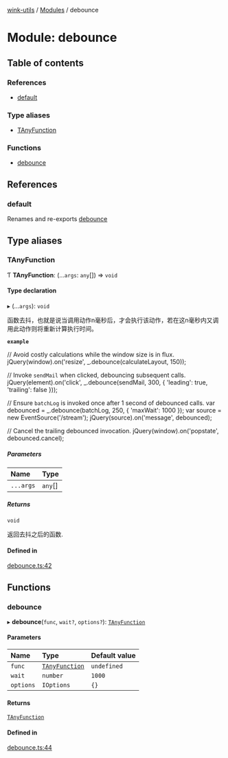 [wink-utils](../README.md) / [Modules](../modules.md) / debounce

# Module: debounce

## Table of contents

### References

- [default](debounce.md#default)

### Type aliases

- [TAnyFunction](debounce.md#tanyfunction)

### Functions

- [debounce](debounce.md#debounce)

## References

### default

Renames and re-exports [debounce](debounce.md#debounce)

## Type aliases

### TAnyFunction

Ƭ **TAnyFunction**: (...`args`: `any`[]) => `void`

#### Type declaration

▸ (...`args`): `void`

函数去抖，也就是说当调用动作n毫秒后，才会执行该动作，若在这n毫秒内又调用此动作则将重新计算执行时间。

**`example`**

// Avoid costly calculations while the window size is in flux.
jQuery(window).on('resize', _.debounce(calculateLayout, 150));

// Invoke `sendMail` when clicked, debouncing subsequent calls.
jQuery(element).on('click', _.debounce(sendMail, 300, {
  'leading': true,
  'trailing': false
}));

// Ensure `batchLog` is invoked once after 1 second of debounced calls.
var debounced = _.debounce(batchLog, 250, { 'maxWait': 1000 });
var source = new EventSource('/stream');
jQuery(source).on('message', debounced);

// Cancel the trailing debounced invocation.
jQuery(window).on('popstate', debounced.cancel);

##### Parameters

| Name | Type |
| :------ | :------ |
| `...args` | `any`[] |

##### Returns

`void`

返回去抖之后的函数.

#### Defined in

[debounce.ts:42](https://github.com/huahuahuahuahuahua/wink-utils/blob/afe7fd1/src/debounce.ts#L42)

## Functions

### debounce

▸ **debounce**(`func`, `wait?`, `options?`): [`TAnyFunction`](debounce.md#tanyfunction)

#### Parameters

| Name | Type | Default value |
| :------ | :------ | :------ |
| `func` | [`TAnyFunction`](debounce.md#tanyfunction) | `undefined` |
| `wait` | `number` | `1000` |
| `options` | `IOptions` | `{}` |

#### Returns

[`TAnyFunction`](debounce.md#tanyfunction)

#### Defined in

[debounce.ts:44](https://github.com/huahuahuahuahuahua/wink-utils/blob/afe7fd1/src/debounce.ts#L44)

